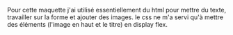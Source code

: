 Pour cette maquette j'ai utilisé essentiellement du html pour mettre du texte, travailler sur la forme et ajouter des images. le css ne m'a servi qu'à mettre des éléments (l'image en haut et le titre) en display flex.
